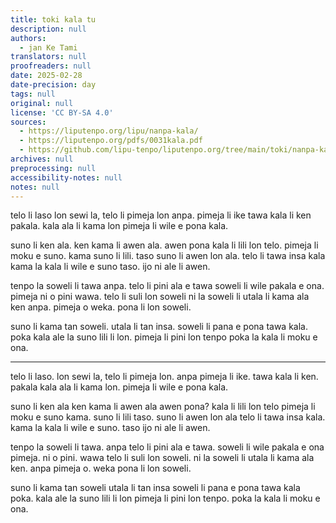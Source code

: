```yaml
---
title: toki kala tu
description: null
authors:
  - jan Ke Tami
translators: null
proofreaders: null
date: 2025-02-28
date-precision: day
tags: null
original: null
license: 'CC BY-SA 4.0'
sources:
  - https://liputenpo.org/lipu/nanpa-kala/
  - https://liputenpo.org/pdfs/0031kala.pdf
  - https://github.com/lipu-tenpo/liputenpo.org/tree/main/toki/nanpa-kala
archives: null
preprocessing: null
accessibility-notes: null
notes: null
---
```


telo li laso lon sewi la,
telo li pimeja lon anpa.
pimeja li ike tawa kala
li ken pakala.
kala ala li kama lon pimeja
li wile e pona kala.

suno li ken ala.
ken kama li awen ala.
awen pona kala li lili lon telo.
pimeja li moku e suno. 
kama suno li lili.
taso suno li awen lon ala.
telo li tawa insa kala kama la
kala li wile e suno taso.
ijo ni ale li awen.

tenpo la soweli li tawa anpa.
telo li pini ala e tawa soweli
li wile pakala e ona.
pimeja ni o pini wawa.
telo li suli lon soweli ni la
soweli li utala li kama ala ken anpa.
pimeja o weka.
pona li lon soweli.

suno li kama tan soweli.
utala li tan insa.
soweli li pana e pona tawa kala.
poka kala ale la suno lili li lon.
pimeja li pini lon tenpo poka la
kala li moku e ona.

---

telo li laso. 
lon sewi la, telo li pimeja lon.
anpa pimeja li ike.
tawa kala li ken.
pakala kala ala li kama lon. 
pimeja li wile e pona kala.

suno li ken ala ken kama
li awen ala awen pona?
kala li lili lon telo pimeja
li moku e suno kama.
suno li lili taso.
suno li awen lon ala telo
li tawa insa kala. 
kama la kala li wile e suno.
taso ijo ni ale li awen.

tenpo la soweli li tawa.
anpa telo li pini ala e tawa.
soweli li wile pakala e ona pimeja.
ni o pini.
wawa telo li suli lon soweli.
ni la soweli li utala li kama ala ken.
anpa pimeja o.
weka pona li lon soweli.

suno li kama tan soweli utala
li tan insa soweli
li pana e pona tawa kala poka.
kala ale la suno lili li lon pimeja
li pini lon tenpo. 
poka la kala li moku e ona.